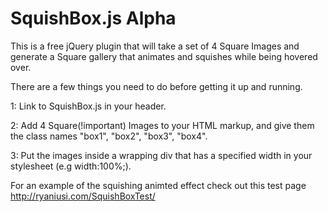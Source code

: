 SquishBox.js Alpha
============

This is a free jQuery plugin that will take a set of 4 Square Images and generate a Square gallery that animates and squishes while being hovered over.

There are a few things you need to do before getting it up and running.

1: Link to SquishBox.js in your header.

2: Add 4 Square(!important) Images to your HTML markup, and give them the class names "box1", "box2", "box3", "box4".

3: Put the images inside a wrapping div that has a specified width in your stylesheet (e.g width:100%;).


For an example of the squishing animted effect check out this test page http://ryaniusi.com/SquishBoxTest/

